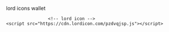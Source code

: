 lord icons wallet
                <lord-icon
                    src="https://cdn.lordicon.com/jsoeastu.json"
                    trigger="hover"
                    colors="primary:#121331"
                    state="hover"
                    style="width:250px;height:250px">
                </lord-icon>

                    <!-- lord icon -->
    <script src="https://cdn.lordicon.com/pzdvqjsp.js"></script>